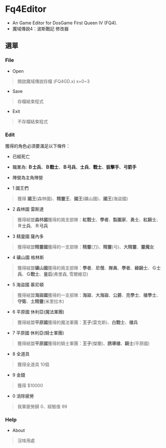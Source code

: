 # Fq4Editor

- An Game Editor for DosGame First Queen IV (FQ4).
- 魔域傳說4：波斯戰記 修改器 


## 選單

### File

- Open
> 開啟魔域傳說存檔 (FQ4GD.x) x=0~3

- Save
> 存檔結束程式

- Exit
> 不存檔結束程式


### Edit

獲得的角色必須要滿足以下條件：
- 已經死亡
- 職業為: **Ｂ士兵**、**Ｂ戰士**、**Ｂ弓兵**、**士兵**、**戰士**、**狙擊手**、**弓箭手**
- 陣營為主角陣營


- 1 國王們
> 獲得 **國王**(森林國)、**精靈王**、**國王**(礦山國)、**國王**(海盜國)

- 2 森林國 雷斯達
> 獲得結盟**森林國**獲得的兩支部隊：**紅戰士**、**學者**、**製圖家**、**勇士**、**紅騎士**、**Ｒ士兵**、**Ｒ弓兵**

- 3 精靈國 薩內多
> 獲得結盟**精靈國**獲得的一支部隊：**精靈**(刀)、**精靈**(弓)、**大精靈**、**靈魔女**

- 4 礦山國 格林斯
> 獲得結盟**礦山國**獲得的兩支部隊：**學者**、**尼僧**、**隊員**、**學者**、**綠騎士**、**Ｇ士兵**、**Ｇ戰士**、**皇后**(弗里森, 雪爾維亞)

- 5 海盜國 慕尼頓
> 獲得結盟**海盜國**獲得的一支部隊：**海盜**、**大海盜**、**公爵**、**克學士**、**槍學士**、**守衛**、**土精靈**(米里拉木)

- 6 平原國 休利亞(魔法軍團)
> 獲得結盟**平原國**獲得的魔法軍團：**王子**(雷克斯)、**白戰士**、**槍兵**

- 7 平原國 休利亞(騎士軍團)
> 獲得結盟**平原國**獲得的騎士軍團：**王子**(傑蘭)、**誘導槍**、**騎士**(平原國)

- 8 全道具
> 獲得全道具 10個

- 9 金錢
> 獲得 $10000

- 0 消除疲勞
> 我軍疲勞歸 0、經驗值 99


### Help

- About
> 沒啥用處
